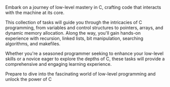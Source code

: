 Embark on a journey of low-level mastery in C, crafting code that interacts with the machine at its core.

This collection of tasks will guide you through the intricacies of C programming, from variables and control structures to pointers, arrays, and dynamic memory allocation. Along the way, you'll gain hands-on experience with recursion, linked lists, bit manipulation, searching algorithms, and makefiles.

Whether you're a seasoned programmer seeking to enhance your low-level skills or a novice eager to explore the depths of C, these tasks will provide a comprehensive and engaging learning experience.

Prepare to dive into the fascinating world of low-level programming and unlock the power of C
